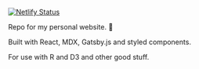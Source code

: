 [![Netlify Status](https://api.netlify.com/api/v1/badges/e58c5062-44f5-4aa6-a7f9-6e3ca53240df/deploy-status)](https://app.netlify.com/sites/robertmylesmcdonnell/deploys)

Repo for my personal website. 👻

Built with React, MDX, Gatsby.js and styled components.

For use with R and D3 and other good stuff.
